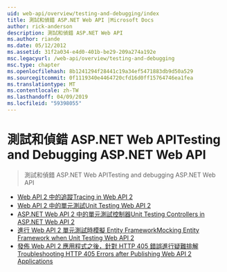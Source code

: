 ```yaml
---
uid: web-api/overview/testing-and-debugging/index
title: 測試和偵錯 ASP.NET Web API |Microsoft Docs
author: rick-anderson
description: 測試和偵錯 ASP.NET Web API
ms.author: riande
ms.date: 05/12/2012
ms.assetid: 31f2a034-e4d0-401b-be29-209a274a192e
msc.legacyurl: /web-api/overview/testing-and-debugging
msc.type: chapter
ms.openlocfilehash: 8b1241294f28441c19a34ef5471883db9d50a529
ms.sourcegitcommit: 0f1119340e4464720cfd16d0ff15764746ea1fea
ms.translationtype: MT
ms.contentlocale: zh-TW
ms.lasthandoff: 04/09/2019
ms.locfileid: "59398055"
---
```

# <a name="testing-and-debugging-aspnet-web-api"></a><span data-ttu-id="ce785-103">測試和偵錯 ASP.NET Web API</span><span class="sxs-lookup"><span data-stu-id="ce785-103">Testing and Debugging ASP.NET Web API</span></span>

> <span data-ttu-id="ce785-104">測試和偵錯 ASP.NET Web API</span><span class="sxs-lookup"><span data-stu-id="ce785-104">Testing and debugging ASP.NET Web API</span></span>


- [<span data-ttu-id="ce785-105">Web API 2 中的追蹤</span><span class="sxs-lookup"><span data-stu-id="ce785-105">Tracing in Web API 2</span></span>](tracing-in-aspnet-web-api.md)
- [<span data-ttu-id="ce785-106">Web API 2 中的單元測試</span><span class="sxs-lookup"><span data-stu-id="ce785-106">Unit Testing Web API 2</span></span>](unit-testing-with-aspnet-web-api.md)
- [<span data-ttu-id="ce785-107">ASP.NET Web API 2 中的單元測試控制器</span><span class="sxs-lookup"><span data-stu-id="ce785-107">Unit Testing Controllers in ASP.NET Web API 2</span></span>](unit-testing-controllers-in-web-api.md)
- [<span data-ttu-id="ce785-108">進行 Web API 2 單元測試時模擬 Entity Framework</span><span class="sxs-lookup"><span data-stu-id="ce785-108">Mocking Entity Framework when Unit Testing Web API 2</span></span>](mocking-entity-framework-when-unit-testing-aspnet-web-api-2.md)
- [<span data-ttu-id="ce785-109">發佈 Web API 2 應用程式之後，針對 HTTP 405 錯誤進行疑難排解</span><span class="sxs-lookup"><span data-stu-id="ce785-109">Troubleshooting HTTP 405 Errors after Publishing Web API 2 Applications</span></span>](troubleshooting-http-405-errors-after-publishing-web-api-applications.md)
